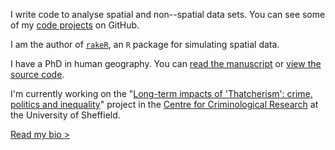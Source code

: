 I write code to analyse spatial and non--spatial data sets.
You can see some of my [code projects](https://github.com/philmikejones) on GitHub.

I am the author of [`rakeR`](https://cran.r-project.org/package=rakeR), an `R` package for simulating spatial data.

I have a PhD in human geography.
You can [read the manuscript](http://etheses.whiterose.ac.uk/id/eprint/19283)  or [view the source code](https://github.com/philmikejones/thesis).

I'm currently working on the "[Long-term impacts of 'Thatcherism': crime, politics and inequality](https://www.sheffield.ac.uk/law/research/projects/crimetrajectories)" project in the [Centre for Criminological Research](https://www.sheffield.ac.uk/law/research/clusters/ccr) at the University of Sheffield.

[Read my bio >](bio/)
